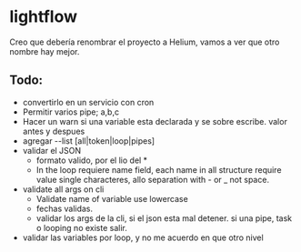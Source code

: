 # lightflow

Creo que debería renombrar el proyecto a Helium, vamos a ver que otro nombre hay mejor.

## Todo:

- convertirlo en un servicio con cron
- Permitir varios pipe; a,b,c
- Hacer un warn si una variable esta declarada y se sobre escribe. valor antes y despues
- agregar --list [all|token|loop|pipes]
- validar el JSON
	- formato valido, por el lio del *
	- In the loop requiere name field, each name in all structure require value single characteres, allo separation with - or _ not space.
- validate all args on cli
	- Validate name of variable use lowercase
	- fechas validas.
	- validar los args de la cli, si el json esta mal detener. si una pipe, task o looping no existe salir.
- validar las variables por loop, y no me acuerdo en que otro nivel
